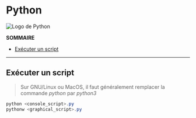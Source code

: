 # Python

![Logo de Python](https://nsa40.casimages.com/img/2021/03/14/210314041825541168.png)

**SOMMAIRE**
+ [Exécuter un script](#exécuter-un-script)

---

## Exécuter un script

> Sur GNU/Linux ou MacOS, il faut généralement remplacer la commande _python_ par _python3_

```powershell
python <console_script>.py
pythonw <graphical_script>.py
```
